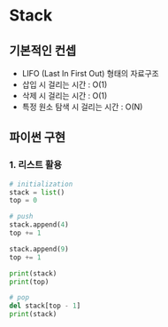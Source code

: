 # Stack

## 기본적인 컨셉

- LIFO (Last In First Out) 형태의 자료구조
- 삽입 시 걸리는 시간 : O(1)
- 삭제 시 걸리는 시간 : O(1)
- 특정 원소 탐색 시 걸리는 시간 : O(N)

## 파이썬 구현

### 1. 리스트 활용

```python
# initialization
stack = list()
top = 0

# push
stack.append(4)
top += 1

stack.append(9)
top += 1

print(stack)
print(top)

# pop
del stack[top - 1]
print(stack)
```

